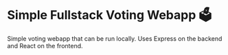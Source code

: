 # Simple Fullstack Voting Webapp 🗳️

Simple voting webapp that can be run locally. Uses Express on the backend and React on the frontend.
